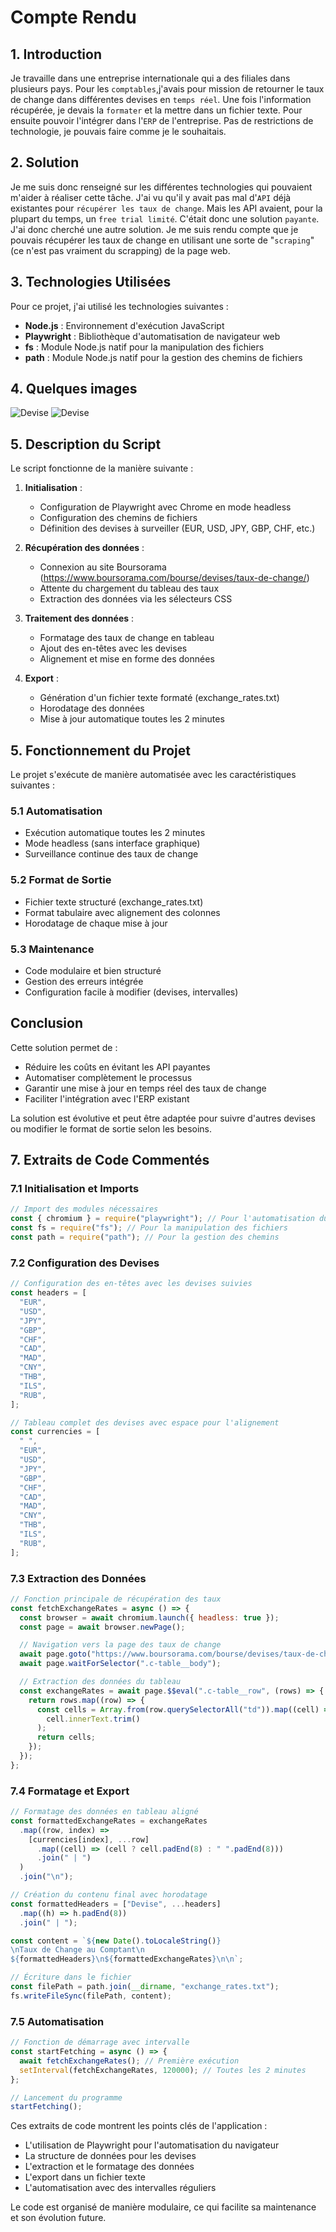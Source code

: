 # Compte Rendu

## 1. Introduction

Je travaille dans une entreprise internationale qui a des filiales dans plusieurs pays. Pour les `comptables`,j'avais pour mission de retourner le taux de change dans différentes devises en `temps réel`.
Une fois l'information récupérée, je devais la `formater` et la mettre dans un fichier texte. Pour ensuite pouvoir l'intégrer dans l'`ERP` de l'entreprise.
Pas de restrictions de technologie, je pouvais faire comme je le souhaitais.

## 2. Solution

Je me suis donc renseigné sur les différentes technologies qui pouvaient m'aider à réaliser cette tâche.
J'ai vu qu'il y avait pas mal d'`API` déjà existantes pour `récupérer les taux de change`. Mais les API avaient, pour la plupart du temps, un `free trial limité`. C'était donc une solution `payante`.
J'ai donc cherché une autre solution.
Je me suis rendu compte que je pouvais récupérer les taux de change en utilisant une sorte de "`scraping`" (ce n'est pas vraiment du scrapping) de la page web.

## 3. Technologies Utilisées

Pour ce projet, j'ai utilisé les technologies suivantes :

- **Node.js** : Environnement d'exécution JavaScript
- **Playwright** : Bibliothèque d'automatisation de navigateur web
- **fs** : Module Node.js natif pour la manipulation des fichiers
- **path** : Module Node.js natif pour la gestion des chemins de fichiers

## 4. Quelques images

![Devise](img/devise1.png)
![Devise](img/devisetxt.png)

## 5. Description du Script

Le script fonctionne de la manière suivante :

1. **Initialisation** :

   - Configuration de Playwright avec Chrome en mode headless
   - Configuration des chemins de fichiers
   - Définition des devises à surveiller (EUR, USD, JPY, GBP, CHF, etc.)

2. **Récupération des données** :

   - Connexion au site Boursorama (<https://www.boursorama.com/bourse/devises/taux-de-change/>)
   - Attente du chargement du tableau des taux
   - Extraction des données via les sélecteurs CSS

3. **Traitement des données** :

   - Formatage des taux de change en tableau
   - Ajout des en-têtes avec les devises
   - Alignement et mise en forme des données

4. **Export** :
   - Génération d'un fichier texte formaté (exchange_rates.txt)
   - Horodatage des données
   - Mise à jour automatique toutes les 2 minutes

## 5. Fonctionnement du Projet

Le projet s'exécute de manière automatisée avec les caractéristiques suivantes :

### 5.1 Automatisation

- Exécution automatique toutes les 2 minutes
- Mode headless (sans interface graphique)
- Surveillance continue des taux de change

### 5.2 Format de Sortie

- Fichier texte structuré (exchange_rates.txt)
- Format tabulaire avec alignement des colonnes
- Horodatage de chaque mise à jour

### 5.3 Maintenance

- Code modulaire et bien structuré
- Gestion des erreurs intégrée
- Configuration facile à modifier (devises, intervalles)

## Conclusion

Cette solution permet de :

- Réduire les coûts en évitant les API payantes
- Automatiser complètement le processus
- Garantir une mise à jour en temps réel des taux de change
- Faciliter l'intégration avec l'ERP existant

La solution est évolutive et peut être adaptée pour suivre d'autres devises ou modifier le format de sortie selon les besoins.

## 7. Extraits de Code Commentés

### 7.1 Initialisation et Imports

```javascript
// Import des modules nécessaires
const { chromium } = require("playwright"); // Pour l'automatisation du navigateur
const fs = require("fs"); // Pour la manipulation des fichiers
const path = require("path"); // Pour la gestion des chemins
```

### 7.2 Configuration des Devises

```javascript
// Configuration des en-têtes avec les devises suivies
const headers = [
  "EUR",
  "USD",
  "JPY",
  "GBP",
  "CHF",
  "CAD",
  "MAD",
  "CNY",
  "THB",
  "ILS",
  "RUB",
];

// Tableau complet des devises avec espace pour l'alignement
const currencies = [
  " ",
  "EUR",
  "USD",
  "JPY",
  "GBP",
  "CHF",
  "CAD",
  "MAD",
  "CNY",
  "THB",
  "ILS",
  "RUB",
];
```

### 7.3 Extraction des Données

```javascript
// Fonction principale de récupération des taux
const fetchExchangeRates = async () => {
  const browser = await chromium.launch({ headless: true });
  const page = await browser.newPage();

  // Navigation vers la page des taux de change
  await page.goto("https://www.boursorama.com/bourse/devises/taux-de-change/");
  await page.waitForSelector(".c-table__body");

  // Extraction des données du tableau
  const exchangeRates = await page.$$eval(".c-table__row", (rows) => {
    return rows.map((row) => {
      const cells = Array.from(row.querySelectorAll("td")).map((cell) =>
        cell.innerText.trim()
      );
      return cells;
    });
  });
};
```

### 7.4 Formatage et Export

```javascript
// Formatage des données en tableau aligné
const formattedExchangeRates = exchangeRates
  .map((row, index) =>
    [currencies[index], ...row]
      .map((cell) => (cell ? cell.padEnd(8) : " ".padEnd(8)))
      .join(" | ")
  )
  .join("\n");

// Création du contenu final avec horodatage
const formattedHeaders = ["Devise", ...headers]
  .map((h) => h.padEnd(8))
  .join(" | ");

const content = `${new Date().toLocaleString()}
\nTaux de Change au Comptant\n
${formattedHeaders}\n${formattedExchangeRates}\n\n`;

// Écriture dans le fichier
const filePath = path.join(__dirname, "exchange_rates.txt");
fs.writeFileSync(filePath, content);
```

### 7.5 Automatisation

```javascript
// Fonction de démarrage avec intervalle
const startFetching = async () => {
  await fetchExchangeRates(); // Première exécution
  setInterval(fetchExchangeRates, 120000); // Toutes les 2 minutes
};

// Lancement du programme
startFetching();
```

Ces extraits de code montrent les points clés de l'application :

- L'utilisation de Playwright pour l'automatisation du navigateur
- La structure de données pour les devises
- L'extraction et le formatage des données
- L'export dans un fichier texte
- L'automatisation avec des intervalles réguliers

Le code est organisé de manière modulaire, ce qui facilite sa maintenance et son évolution future.
